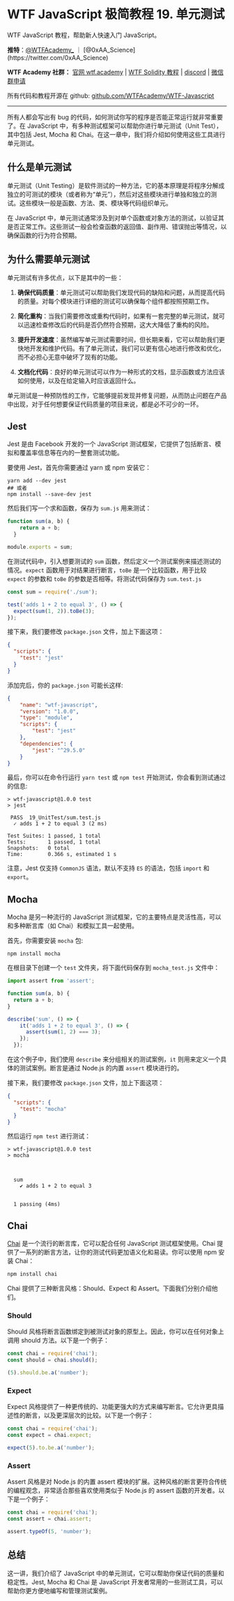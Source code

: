 # WTF JavaScript 极简教程 19. 单元测试

WTF JavaScript 教程，帮助新人快速入门 JavaScript。

**推特**：[@WTFAcademy_](https://twitter.com/WTFAcademy_) ｜ [@0xAA_Science](https://twitter.com/0xAA_Science)

**WTF Academy 社群：** [官网 wtf.academy](https://wtf.academy/) | [WTF Solidity 教程](https://github.com/AmazingAng/WTFSolidity) | [discord](https://discord.gg/5akcruXrsk/) | [微信群申请](https://docs.google.com/forms/d/e/1FAIpQLSe4KGT8Sh6sJ7hedQRuIYirOoZK_85miz3dw7vA1-YjodgJ-A/viewform?usp=sf_link)

所有代码和教程开源在 github: [github.com/WTFAcademy/WTF-Javascript](https://github.com/WTFAcademy/WTF-Javascript)

---

所有人都会写出有 bug 的代码，如何测试你写的程序是否能正常运行就非常重要了。在 JavaScript 中，有多种测试框架可以帮助你进行单元测试（Unit Test），其中包括 Jest, Mocha 和 Chai。在这一章中，我们将介绍如何使用这些工具进行单元测试。

## 什么是单元测试

单元测试（Unit Testing）是软件测试的一种方法，它的基本原理是将程序分解成独立的可测试的模块（或者称为“单元”），然后对这些模块进行单独和独立的测试。这些模块一般是函数、方法、类、模块等代码组织单元。

在 JavaScript 中，单元测试通常涉及到对单个函数或对象方法的测试，以验证其是否正常工作。这些测试一般会检查函数的返回值、副作用、错误抛出等情况，以确保函数的行为符合预期。

## 为什么需要单元测试

单元测试有许多优点，以下是其中的一些：

1. **确保代码质量**：单元测试可以帮助我们发现代码的缺陷和问题，从而提高代码的质量。对每个模块进行详细的测试可以确保每个组件都按照预期工作。

2. **简化重构**：当我们需要修改或重构代码时，如果有一套完整的单元测试，就可以迅速检查修改后的代码是否仍然符合预期，这大大降低了重构的风险。

3. **提升开发速度**：虽然编写单元测试需要时间，但长期来看，它可以帮助我们更快地开发和维护代码。有了单元测试，我们可以更有信心地进行修改和优化，而不必担心无意中破坏了现有的功能。

4. **文档化代码**：良好的单元测试可以作为一种形式的文档，显示函数或方法应该如何使用，以及在给定输入时应该返回什么。

单元测试是一种预防性的工作，它能够提前发现并修复问题，从而防止问题在产品中出现，对于任何想要保证代码质量的项目来说，都是必不可少的一环。

## Jest

Jest 是由 Facebook 开发的一个 JavaScript 测试框架，它提供了包括断言、模拟和覆盖率信息等在内的一整套测试功能。

要使用 Jest，首先你需要通过 yarn 或 npm 安装它：
```shell
yarn add --dev jest
## 或者
npm install --save-dev jest
```

然后我们写一个求和函数，保存为 `sum.js` 用来测试：

```javascript
function sum(a, b) {
    return a + b;
  }

module.exports = sum;
```

在测试代码中，引入想要测试的 `sum` 函数，然后定义一个测试案例来描述测试的情况。`expect` 函数用于对结果进行断言，`toBe` 是一个比较函数，用于比较 `expect` 的参数和 `toBe` 的参数是否相等。将测试代码保存为 `sum.test.js`

```javascript
const sum = require('./sum');

test('adds 1 + 2 to equal 3', () => {
  expect(sum(1, 2)).toBe(3);
});
```

接下来，我们要修改 `package.json` 文件，加上下面这项：

```json
{
  "scripts": {
    "test": "jest"
  }
}
```

添加完后，你的 `package.json` 可能长这样:
```json
{
    "name": "wtf-javascript",
    "version": "1.0.0",
    "type": "module",
    "scripts": {
        "test": "jest"
    },
    "dependencies": {
        "jest": "^29.5.0"
    }
}
```

最后，你可以在命令行运行 `yarn test` 或 `npm test` 开始测试，你会看到测试通过的信息:

```shell
> wtf-javascript@1.0.0 test
> jest

 PASS  19_UnitTest/sum.test.js
  ✓ adds 1 + 2 to equal 3 (2 ms)

Test Suites: 1 passed, 1 total
Tests:       1 passed, 1 total
Snapshots:   0 total
Time:        0.366 s, estimated 1 s
```

注意，Jest 仅支持 `CommonJS` 语法，默认不支持 `ES` 的语法，包括 `import` 和 `export`。

## Mocha

Mocha 是另一种流行的 JavaScript 测试框架，它的主要特点是灵活性高，可以和多种断言库（如 Chai）和模拟工具一起使用。

首先，你需要安装 `mocha` 包:

```shell
npm install mocha
```

在根目录下创建一个 `test` 文件夹，将下面代码保存到 `mocha_test.js` 文件中：

```javascript
import assert from 'assert';

function sum(a, b) {
  return a + b;
}

describe('sum', () => {
    it('adds 1 + 2 to equal 3', () => {
      assert(sum(1, 2) === 3);
    });
  });
```

在这个例子中，我们使用 `describe` 来分组相关的测试案例，`it` 则用来定义一个具体的测试案例。断言是通过 Node.js 的内置 `assert` 模块进行的。

接下来，我们要修改 `package.json` 文件，加上下面这项：

```json
{
  "scripts": {
    "test": "mocha"
  }
}
```

然后运行 `npm test` 进行测试：

```shell
> wtf-javascript@1.0.0 test
> mocha



  sum
    ✔ adds 1 + 2 to equal 3


  1 passing (4ms)
```

## Chai

[Chai](https://www.chaijs.com/) 是一个流行的断言库，它可以配合任何 JavaScript 测试框架使用。Chai 提供了一系列的断言方法，让你的测试代码更加语义化和易读。你可以使用 npm 安装 Chai：

```bash
npm install chai
```

Chai 提供了三种断言风格：Should、Expect 和 Assert。下面我们分别介绍他们。

### Should

Should 风格将断言函数绑定到被测试对象的原型上。因此，你可以在任何对象上调用 should 方法。以下是一个例子：

```javascript
const chai = require('chai');
const should = chai.should();

(5).should.be.a('number');
```

### Expect

Expect 风格提供了一种更传统的、功能更强大的方式来编写断言。它允许更具描述性的断言，以及更深层次的比较。以下是一个例子：

```javascript
const chai = require('chai');
const expect = chai.expect;

expect(5).to.be.a('number');
```

### Assert

Assert 风格是对 Node.js 的内置 assert 模块的扩展。这种风格的断言更符合传统的编程观念，非常适合那些喜欢使用类似于 Node.js 的 assert 函数的开发者。以下是一个例子：

```javascript
const chai = require('chai');
const assert = chai.assert;

assert.typeOf(5, 'number');
```

## 总结

这一讲，我们介绍了 JavaScript 中的单元测试，它可以帮助你保证代码的质量和稳定性。Jest, Mocha 和 Chai 是 JavaScript 开发者常用的一些测试工具，可以帮助你更方便地编写和管理测试案例。